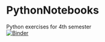 # PythonNotebooks
Python exercises for 4th semester<br>
[![Binder](https://mybinder.org/badge_logo.svg)](https://mybinder.org/v2/gh/OscarLaurberg/PythonNotebooks/master)
